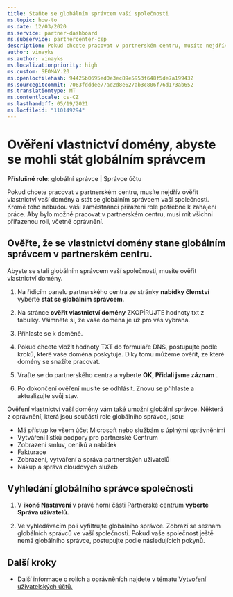 ```yaml
---
title: Staňte se globálním správcem vaší společnosti
ms.topic: how-to
ms.date: 12/03/2020
ms.service: partner-dashboard
ms.subservice: partnercenter-csp
description: Pokud chcete pracovat v partnerském centru, musíte nejdřív ověřit vlastnictví vaší domény. Naučte se, jak to udělat, a jak se stát globálním správcem, který může přidat uživatele.
author: vinayks
ms.author: vinayks
ms.localizationpriority: high
ms.custom: SEOMAY.20
ms.openlocfilehash: 94425b0695ed0e3ec89e5953f648f5de7a199432
ms.sourcegitcommit: 7063fdddee77ad2d8e627ab3c806f76d173ab652
ms.translationtype: MT
ms.contentlocale: cs-CZ
ms.lasthandoff: 05/19/2021
ms.locfileid: "110149294"
---
```

# <a name="verify-your-domain-ownership-to-become-global-admin"></a>Ověření vlastnictví domény, abyste se mohli stát globálním správcem 


**Příslušné role**: globální správce | Správce účtu

Pokud chcete pracovat v partnerském centru, musíte nejdřív ověřit vlastnictví vaší domény a stát se globálním správcem vaší společnosti. Kromě toho nebudou vaši zaměstnanci přiřazeni role potřebné k zahájení práce.  Aby bylo možné pracovat v partnerském centru, musí mít všichni přiřazenou roli, včetně oprávnění.  

## <a name="verify-your-domain-ownership-to-become-a-global-admin-in-partner-center"></a>Ověřte, že se vlastnictví domény stane globálním správcem v partnerském centru.

Abyste se stali globálním správcem vaší společnosti, musíte ověřit vlastnictví domény.

1. Na řídicím panelu partnerského centra ze stránky **nabídky členství** vyberte **stát se globálním správcem**. 

2. Na stránce **ověřit vlastnictví domény** ZKOPÍRUJTE hodnoty txt z tabulky. Všimněte si, že vaše doména je už pro vás vybraná.

3. Přihlaste se k doméně. 

4. Pokud chcete vložit hodnoty TXT do formuláře DNS, postupujte podle kroků, které vaše doména poskytuje.  Díky tomu můžeme ověřit, ze které domény se snažíte pracovat.

5. Vraťte se do partnerského centra a vyberte **OK, Přidali jsme záznam** .

6. Po dokončení ověření musíte se odhlásit. Znovu se přihlaste a aktualizujte svůj stav. 

Ověření vlastnictví vaší domény vám také umožní globální správce. Některá z oprávnění, která jsou součástí role globálního správce, jsou:

- Má přístup ke všem účet Microsoft nebo službám s úplnými oprávněními 
- Vytváření lístků podpory pro partnerské Centrum
- Zobrazení smluv, ceníků a nabídek
- Fakturace
- Zobrazení, vytváření a správa partnerských uživatelů
- Nákup a správa cloudových služeb

## <a name="find-the-companys-global-admin"></a>Vyhledání globálního správce společnosti

1. V **ikoně Nastavení** v pravé horní části Partnerské centrum **vyberte Správa uživatelů.**

1. Ve vyhledávacím poli vyfiltrujte globálního správce. Zobrazí se seznam globálních správců ve vaší společnosti. Pokud vaše společnost ještě nemá globálního správce, postupujte podle následujících pokynů.

## <a name="next-steps"></a>Další kroky

- Další informace o rolích a oprávněních najdete v tématu [Vytvoření uživatelských účtů.](create-user-accounts-and-set-permissions.md) 